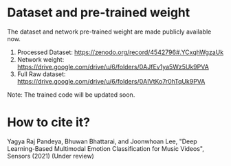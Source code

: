 # Dataset and pre-trained weight
The dataset and network pre-trained weight are made publicly available now.
1. Processed Dataset: https://zenodo.org/record/4542796#.YCxqhWgzaUk  
2. Network weight: https://drive.google.com/drive/u/6/folders/0AJfEv1ya5Wz5Uk9PVA
3. Full Raw dataset: https://drive.google.com/drive/u/6/folders/0AIVtKo7r0hTqUk9PVA

Note: The trained code will be updated soon. 


# How to cite it?
Yagya Raj Pandeya, Bhuwan Bhattarai, and Joonwhoan Lee, "Deep Learning-Based Multimodal Emotion Classification for Music Videos", Sensors (2021) (Under review)
